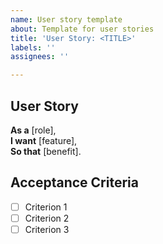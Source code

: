 ```yaml
---
name: User story template
about: Template for user stories
title: 'User Story: <TITLE>'
labels: ''
assignees: ''

---
```


## User Story
**As a** [role],  
**I want** [feature],  
**So that** [benefit].

## Acceptance Criteria
- [ ] Criterion 1  
- [ ] Criterion 2  
- [ ] Criterion 3
